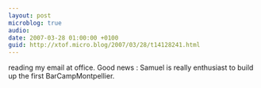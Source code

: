 ```yaml
---
layout: post
microblog: true
audio: 
date: 2007-03-28 01:00:00 +0100
guid: http://xtof.micro.blog/2007/03/28/t14128241.html
---
```

reading my email at office. Good news : Samuel is really enthusiast to build up the first BarCampMontpellier.
